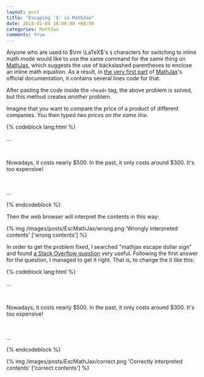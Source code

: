 ```yaml
---
layout: post
title: "Escaping '$' in MathJax"
date: 2014-01-04 18:09:00 +08:00
categories: MathJax
comments: true
---
```


Anyone who are used to $\rm \LaTeX$'s `$` character`$` for switching
to inline math mode would like to use the same command for the same
thing on [MathJax], which suggests the use of backslashed parentheses
to enclose an inline math equation.  As a result, in
[the very first part][doc] of [MathJax]'s official documentation, it
contains several lines code for that.

After pasting the code inside the `<head>` tag, the above problem is
solved, but this method creates *another* problem.

Imagine that you want to compare the price of a product of different
companies.  You then typed *two prices on the same line*.

{% codeblock lang:html %}
<p>...</p>
<br />
<p>Nowadays, it costs nearly $500.  In the past, it only costs around
$300.  It's too expensive!</p>
<br />
<p>...</p>
{% endcodeblock %}

Then the web browser will interpret the contents in this way:

{% img /images/posts/EscMathJax/wrong.png 'Wrongly interpreted contents' ['wrong contents'] %}

In order to get the problem fixed, I searched "mathjax escape dollar
sign" and found [a Stack Overflow question][so8773586] very useful.
Following the first answer for the question, I managed to get it
right.  That is, to change the it like this:

{% codeblock lang:html %}
<p>...</p>
<br />
<p>Nowadays, it costs nearly <span class="tex2jax_ignore">$</span>500.
In the past, it only costs around
<span class="tex2jax_ignore">$</span>300.  It's too expensive!</p>
<br />
<p>...</p>
{% endcodeblock %}

{% img /images/posts/EscMathJax/correct.png 'Correctly interpreted contents' ['correct contents'] %}

[MathJax]: http://www.mathjax.org
[doc]: http://docs.mathjax.org/en/latest/start.html#tex-and-latex-input
[so8773586]: http://stackoverflow.com/q/8773586/ "mediawiki mathjax need to use escape $x$"
